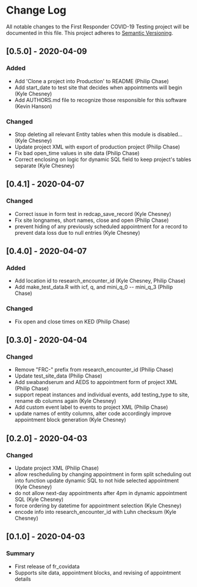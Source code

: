 # Change Log
All notable changes to the First Responder COVID-19 Testing project will be documented in this file.
This project adheres to [Semantic Versioning](http://semver.org/).


## [0.5.0] - 2020-04-09
### Added
- Add 'Clone a project into Production' to README (Philip Chase)
- Add start_date to test site that decides when appointments will begin (Kyle Chesney)
- Add AUTHORS.md file to recognize those responsible for this software (Kevin Hanson)

### Changed
- Stop deleting all relevant Entity tables when this module is disabled... (Kyle Chesney)
- Update project XML with export of production project (Philip Chase)
- Fix bad open_time values in site data (Philip Chase)
- Correct enclosing on logic for dynamic SQL field to keep project's tables separate (Kyle Chesney)


## [0.4.1] - 2020-04-07
### Changed
- Correct issue in form test in redcap_save_record (Kyle Chesney)
- Fix site longnames, short names, close and open (Philip Chase)
- prevent hiding of any previously scheduled appointment for a record to prevent data loss due to null entries (Kyle Chesney)


## [0.4.0] - 2020-04-07
### Added
- Add location id to research_encounter_id (Kyle Chesney, Philip Chase)
- Add make_test_data.R with icf, q, and mini_q_0 -- mini_q_3 (Philip Chase)

### Changed
- Fix open and close times on KED (Philip Chase)


## [0.3.0] - 2020-04-04
### Changed
- Remove "FRC-" prefix from research_encounter_id (Philip Chase)
- Update test_site_data (Philip Chase)
- Add swabandserum and AEDS to appointment form of project XML (Philip Chase)
- support repeat instances and individual events, add testing_type to site, rename db columns again (Kyle Chesney)
- Add custom event label to events to project XML (Philip Chase)
- update names of entity columns, alter code accordingly improve appointment block generation (Kyle Chesney)


## [0.2.0] - 2020-04-03
### Changed
- Update project XML (Philip Chase)
- allow rescheduling by changing appointment in form split scheduling out into function update dynamic SQL to not hide selected appointment (Kyle Chesney)
- do not allow next-day appointments after 4pm in dynamic appointment SQL (Kyle Chesney)
- force ordering by datetime for appointment selection (Kyle Chesney)
- encode info into research_encounter_id with Luhn checksum (Kyle Chesney)


## [0.1.0] - 2020-04-03
### Summary
 - First release of fr_covidata
 - Supports site data, appointment blocks, and revising of appointment details
